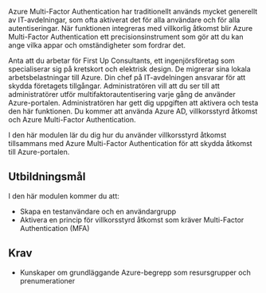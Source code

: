 Azure Multi-Factor Authentication har traditionellt används mycket generellt av IT-avdelningar, som ofta aktiverat det för alla användare och för alla autentiseringar. När funktionen integreras med villkorlig åtkomst blir Azure Multi-Factor Authentication ett precisionsinstrument som gör att du kan ange vilka appar och omständigheter som fordrar det.

Anta att du arbetar för First Up Consultants, ett ingenjörsföretag som specialiserar sig på kretskort och elektrisk design. De migrerar sina lokala arbetsbelastningar till Azure. Din chef på IT-avdelningen ansvarar för att skydda företagets tillgångar. Administratören vill att du ser till att administratörer utför multifaktorautentisering varje gång de använder Azure-portalen. Administratören har gett dig uppgiften att aktivera och testa den här funktionen. Du kommer att använda Azure AD, villkorsstyrd åtkomst och Azure Multi-Factor Authentication.

I den här modulen lär du dig hur du använder villkorsstyrd åtkomst tillsammans med Azure Multi-Factor Authentication för att skydda åtkomst till Azure-portalen.

## <a name="learning-objectives"></a>Utbildningsmål

I den här modulen kommer du att:

- Skapa en testanvändare och en användargrupp
- Aktivera en princip för villkorsstyrd åtkomst som kräver Multi-Factor Authentication (MFA)

## <a name="prerequisites"></a>Krav  

- Kunskaper om grundläggande Azure-begrepp som resursgrupper och prenumerationer